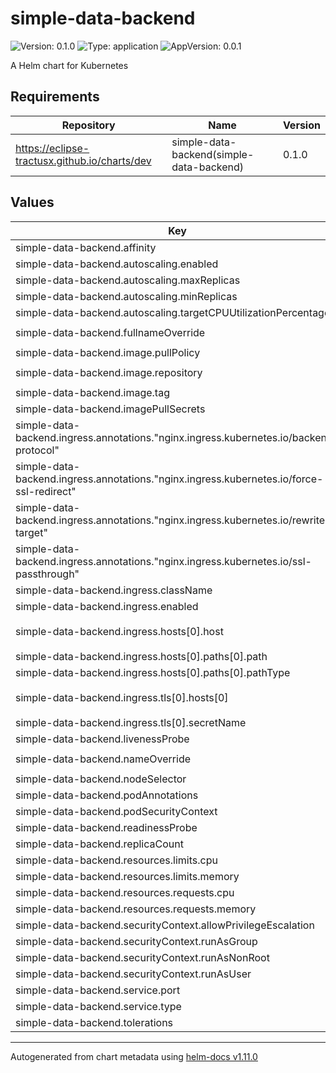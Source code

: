 # simple-data-backend

![Version: 0.1.0](https://img.shields.io/badge/Version-0.1.0-informational?style=flat-square) ![Type: application](https://img.shields.io/badge/Type-application-informational?style=flat-square) ![AppVersion: 0.0.1](https://img.shields.io/badge/AppVersion-0.0.1-informational?style=flat-square)

A Helm chart for Kubernetes

## Requirements

| Repository | Name | Version |
|------------|------|---------|
| https://eclipse-tractusx.github.io/charts/dev | simple-data-backend(simple-data-backend) | 0.1.0 |

## Values

| Key | Type | Default | Description |
|-----|------|---------|-------------|
| simple-data-backend.affinity | object | `{}` |  |
| simple-data-backend.autoscaling.enabled | bool | `false` |  |
| simple-data-backend.autoscaling.maxReplicas | int | `100` |  |
| simple-data-backend.autoscaling.minReplicas | int | `1` |  |
| simple-data-backend.autoscaling.targetCPUUtilizationPercentage | int | `80` |  |
| simple-data-backend.fullnameOverride | string | `"simple-data-backend"` |  |
| simple-data-backend.image.pullPolicy | string | `"IfNotPresent"` |  |
| simple-data-backend.image.repository | string | `"tractusx/simple-data-backend"` |  |
| simple-data-backend.image.tag | string | `"latest"` |  |
| simple-data-backend.imagePullSecrets | list | `[]` |  |
| simple-data-backend.ingress.annotations."nginx.ingress.kubernetes.io/backend-protocol" | string | `"HTTP"` |  |
| simple-data-backend.ingress.annotations."nginx.ingress.kubernetes.io/force-ssl-redirect" | string | `"true"` |  |
| simple-data-backend.ingress.annotations."nginx.ingress.kubernetes.io/rewrite-target" | string | `"/$2"` |  |
| simple-data-backend.ingress.annotations."nginx.ingress.kubernetes.io/ssl-passthrough" | string | `"false"` |  |
| simple-data-backend.ingress.className | string | `"nginx"` |  |
| simple-data-backend.ingress.enabled | bool | `true` |  |
| simple-data-backend.ingress.hosts[0].host | string | `"tx-dpp.int.catena-x.net"` |  |
| simple-data-backend.ingress.hosts[0].paths[0].path | string | `"/data-service(/|$)(.*)"` |  |
| simple-data-backend.ingress.hosts[0].paths[0].pathType | string | `"Prefix"` |  |
| simple-data-backend.ingress.tls[0].hosts[0] | string | `"tx-dpp.int.catena-x.net"` |  |
| simple-data-backend.ingress.tls[0].secretName | string | `"tls-secret"` |  |
| simple-data-backend.livenessProbe | object | `{}` |  |
| simple-data-backend.nameOverride | string | `"simple-data-backend"` |  |
| simple-data-backend.nodeSelector | object | `{}` |  |
| simple-data-backend.podAnnotations | object | `{}` |  |
| simple-data-backend.podSecurityContext | object | `{}` |  |
| simple-data-backend.readinessProbe | object | `{}` |  |
| simple-data-backend.replicaCount | int | `1` |  |
| simple-data-backend.resources.limits.cpu | string | `"250m"` |  |
| simple-data-backend.resources.limits.memory | string | `"512Mi"` |  |
| simple-data-backend.resources.requests.cpu | string | `"50m"` |  |
| simple-data-backend.resources.requests.memory | string | `"512Mi"` |  |
| simple-data-backend.securityContext.allowPrivilegeEscalation | bool | `false` |  |
| simple-data-backend.securityContext.runAsGroup | int | `3000` |  |
| simple-data-backend.securityContext.runAsNonRoot | bool | `true` |  |
| simple-data-backend.securityContext.runAsUser | int | `1000` |  |
| simple-data-backend.service.port | int | `8080` |  |
| simple-data-backend.service.type | string | `"ClusterIP"` |  |
| simple-data-backend.tolerations | list | `[]` |  |

----------------------------------------------
Autogenerated from chart metadata using [helm-docs v1.11.0](https://github.com/norwoodj/helm-docs/releases/v1.11.0)
